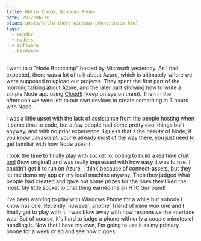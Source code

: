 ```yaml
---
title: Hello There, Windows Phone
date: 2012-06-10
alias: posts/hello-there-windows-phone/index.html
tags:
  - webdev
  - nodejs
  - software
  - hardware
---
```


I went to a "Node Bootcamp" hosted by Microsoft yesterday. As I had expected, there was a lot of talk about Azure, which is ultimately where we were supposed to upload our projects. They spent the first part of the morning talking about Azure, and the later part showing how to write a simple Node app using [Cloud9](http://c9.io/) (keep on eye on them). Then in the afternoon we were left to our own devices to create something in 3 hours with Node.

I was a little upset with the lack of assistance from the people hosting when it came time to code, but a few people had some pretty cool things built anyway, and with no prior experience. I guess that's the beauty of Node; if you know Javascript, you're already most of the way there, you just need to get familiar with how Node uses it.

I took the time to finally play with socket.io, opting to build a [realtime chat tool](https://github.com/w33ble/bootcamp-chat) (how original) and was really impressed with how easy it was to use. I couldn't get it to run on Azure, I think because of connect-assets, but they let me demo my app on my local machine anyway. Then they judged what people had created and gave out some prizes for the ones they liked the most. My little socket.io chat thing earned me an HTC Surround!

I've been wanting to play with Windows Phone for a while but nobody I know has one. Recently, however, another friend of mine won one and I finally got to play with it. I was blow away with how responsive the interface was! But of course, it's hard to judge a phone with only a couple minutes of handling it. Now that I have my own, I'm going to use it as my primary phone for a week or so and see how it goes.
